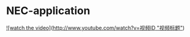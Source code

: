 # NEC-application
[![watch the video]](https://www.youtube.com/shorts/c0Xwyt1z3l0)([http://www.youtube.com/watch?v=视频ID "视频标题"](https://www.youtube.com/shorts/c0Xwyt1z3l0))

